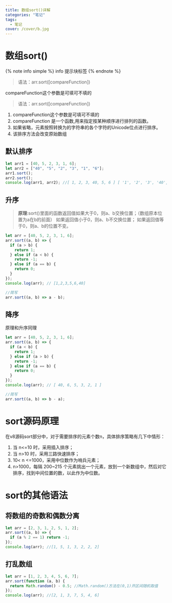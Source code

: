 ```yaml
---
title: 数组sort()详解
categories: "笔记"
tags:
  - 笔记
cover: /cover/b.jpg
---
```


# 数组sort()

{% note info simple %}
info 提示块标签
{% endnote %}

> 语法：arr.sort([compareFunction])

compareFunction这个参数是可填可不填的


> 语法：arr.sort([compareFunction])
1. compareFunction这个参数是可填可不填的
2. compareFunction 是一个函数,用来指定按某种顺序进行排列的函数。
3. 如果省略，元素按照转换为的字符串的各个字符的Unicode位点进行排序。
4. 该排序方法会改变原始数组

## 默认排序

```javascript
let arr1 = [40, 5, 2, 3, 1, 6];
let arr2 = ["40", "5", "2", "3", "1", "6"];
arr1.sort();
arr2.sort();
console.log(arr1, arr2); //[ 1, 2, 3, 40, 5, 6 ] [ '1', '2', '3', '40', '5', '6' ][ '1', '2', 3', '40', '5', '6' ]//[ 1, 2, 3, 40, 5, 6 ] [ '1', '2', '3', '40', '5', '6' ][ '1', '2', 3', '40', '5', '6' ]
```

## 升序

> **原理**:sort()里面的函数返回值如果大于0，则a、b交换位置；（数组原本位置为a在b的前面）
> 如果返回值小于0，则a、b不交换位置；
> 如果返回值等于0，则a、b的位置不变。

```javascript
let arr = [40, 5, 2, 3, 1, 6];
arr.sort((a, b) => {
  if (a > b) {
    return 1;
  } else if (a < b) {
    return -1;
  } else if (a == b) {
    return 0;
  }
});
console.log(arr); // [1,2,3,5,6,40]

//简写
arr.sort((a, b) => a - b);
```

## 降序

原理和升序同理

```javascript
let arr = [40, 5, 2, 3, 1, 6];
arr.sort((a, b) => {
  if (a < b) {
    return 1;
  } else if (a > b) {
    return -1;
  } else if (a == b) {
    return 0;
  }
});
console.log(arr); // [ 40, 6, 5, 3, 2, 1 ]

//简写
arr.sort((a, b) => b - a);
```

# sort源码原理

在v8源码sort部分中，对于需要排序的元素个数n，具体排序策略有几下中情形：

1. 当 n<=10 时，采用插入排序；
2. 当 n>10 时，采用三路快速排序；
3. 10< n <=1000，采用中位数作为哨兵元素；
4. n>1000，每隔 200~215 个元素挑出一个元素，放到一个新数组中，然后对它排序，找到中间位置的数，以此作为中位数。

# sort的其他语法

## 将数组的奇数和偶数分离

```javascript
let arr = [2, 3, 1, 2, 5, 1, 2];
arr.sort((a, b) => {
  if (a % 2 == 1) return -1;
});
console.log(arr); //[1, 5, 1, 3, 2, 2, 2]
```

## 打乱数组

```javascript
let arr = [1, 2, 3, 4, 5, 6, 7];
arr.sort(function (a, b) {
  return Math.random() - 0.5; //Math.random()方法在(0,1)开区间随机取值
});
console.log(arr); //[2, 1, 3, 7, 5, 4, 6]
```
